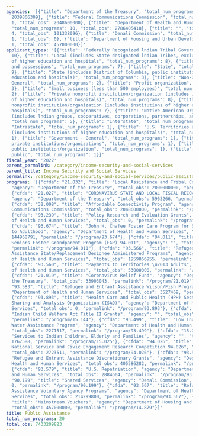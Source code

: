```yaml
---
agencies: '[{"title": "Department of the Treasury", "total_num_programs": 3, "total_obs":
  2039866309}, {"title": "Federal Communications Commission", "total_num_programs":
  1, "total_obs": 2048600000}, {"title": "Department of Health and Human Services",
  "total_num_programs": 10, "total_obs": 2786405418}, {"title": "", "total_num_programs":
  4, "total_obs": 101338096}, {"title": "Denali Commission", "total_num_programs":
  1, "total_obs": 0}, {"title": "Department of Housing and Urban Development", "total_num_programs":
  1, "total_obs": 457000000}]'
applicant_types: '[{"title": "Federally Recognized lndian Tribal Governments", "total_num_programs":
  10}, {"title": "Local (includes State-designated lndian Tribes, excludes institutions
  of higher education and hospitals", "total_num_programs": 8}, {"title": "U.S. Territories
  and possessions", "total_num_programs": 7}, {"title": "State", "total_num_programs":
  9}, {"title": "State (includes District of Columbia, public institutions of higher
  education and hospitals)", "total_num_programs": 3}, {"title": "Non-Government -
  General", "total_num_programs": 2}, {"title": "Profit organization", "total_num_programs":
  3}, {"title": "Small business (less than 500 employees)", "total_num_programs":
  2}, {"title": "Private nonprofit institution/organization (includes institutions
  of higher education and hospitals)", "total_num_programs": 8}, {"title": "Public
  nonprofit institution/organization (includes institutions of higher education and
  hospitals)", "total_num_programs": 7}, {"title": "Native American Organizations
  (includes lndian groups, cooperatives, corporations, partnerships, associations)",
  "total_num_programs": 5}, {"title": "Interstate", "total_num_programs": 1}, {"title":
  "Intrastate", "total_num_programs": 1}, {"title": "U.S. Territories and possessions
  (includes institutions of higher education and hospitals)", "total_num_programs":
  1}, {"title": "Government - General", "total_num_programs": 1}, {"title": "Other
  private institutions/organizations", "total_num_programs": 1}, {"title": "Other
  public institution/organization", "total_num_programs": 1}, {"title": "Anyone/general
  public", "total_num_programs": 1}]'
fiscal_year: '2022'
parent_permalink: /category/income-security-and-social-services
parent_title: Income Security and Social Services
permalink: /category/income-security-and-social-services/public-assistance
programs: '[{"cfda": "21.032", "title": "Local Assistance and Tribal Consistency Fund",
  "agency": "Department of the Treasury", "total_obs": 2000000000, "permalink": "/program/21.032"},
  {"cfda": "21.027", "title": "CORONAVIRUS STATE AND LOCAL FISCAL RECOVERY FUNDS",
  "agency": "Department of the Treasury", "total_obs": 5963266, "permalink": "/program/21.027"},
  {"cfda": "32.008", "title": "Affordable Connectivity Program", "agency": "Federal
  Communications Commission", "total_obs": 2048600000, "permalink": "/program/32.008"},
  {"cfda": "93.239", "title": "Policy Research and Evaluation Grants", "agency": "Department
  of Health and Human Services", "total_obs": 0, "permalink": "/program/93.239"},
  {"cfda": "93.674", "title": "John H. Chafee Foster Care Program for Successful Transition
  to Adulthood", "agency": "Department of Health and Human Services", "total_obs":
  144968791, "permalink": "/program/93.674"}, {"cfda": "94.011", "title": "AmeriCorps
  Seniors Foster Grandparent Program (FGP) 94.011", "agency": "", "total_obs": 93659214,
  "permalink": "/program/94.011"}, {"cfda": "93.566", "title": "Refugee and Entrant
  Assistance State/Replacement Designee Administered Programs", "agency": "Department
  of Health and Human Services", "total_obs": 1959866955, "permalink": "/program/93.566"},
  {"cfda": "93.560", "title": "Payments to Territories \u2013 Adults", "agency": "Department
  of Health and Human Services", "total_obs": 53000000, "permalink": "/program/93.560"},
  {"cfda": "21.019", "title": "Coronavirus Relief Fund", "agency": "Department of
  the Treasury", "total_obs": 33903043, "permalink": "/program/21.019"}, {"cfda":
  "93.583", "title": "Refugee and Entrant Assistance Wilson/Fish Program", "agency":
  "Department of Health and Human Services", "total_obs": 3527469, "permalink": "/program/93.583"},
  {"cfda": "93.893", "title": "Health Care and Public Health (HPH) Sector Information
  Sharing and Analysis Organization (ISAO)", "agency": "Department of Health and Human
  Services", "total_obs": 0, "permalink": "/program/93.893"}, {"cfda": "15.144", "title":
  "Indian Child Welfare Act Title II Grants", "agency": "", "total_obs": 3187783,
  "permalink": "/program/15.144"}, {"cfda": "93.499", "title": "Low Income Household
  Water Assistance Program", "agency": "Department of Health and Human Services",
  "total_obs": 2271517, "permalink": "/program/93.499"}, {"cfda": "15.025", "title":
  "Services to Indian Children, Elderly and Families", "agency": "", "total_obs":
  1767588, "permalink": "/program/15.025"}, {"cfda": "94.026", "title": "AmeriCorps
  National Service and Civic Engagement Research Competition 94.026", "agency": "",
  "total_obs": 2723511, "permalink": "/program/94.026"}, {"cfda": "93.576", "title":
  "Refugee and Entrant Assistance Discretionary Grants", "agency": "Department of
  Health and Human Services", "total_obs": 405586282, "permalink": "/program/93.576"},
  {"cfda": "93.579", "title": "U.S. Repatriation", "agency": "Department of Health
  and Human Services", "total_obs": 2884604, "permalink": "/program/93.579"}, {"cfda":
  "90.199", "title": "Shared Services", "agency": "Denali Commission", "total_obs":
  0, "permalink": "/program/90.199"}, {"cfda": "93.567", "title": "Refugee and Entrant
  Assistance Voluntary Agency Programs", "agency": "Department of Health and Human
  Services", "total_obs": 214299800, "permalink": "/program/93.567"}, {"cfda": "14.879",
  "title": "Mainstream Vouchers", "agency": "Department of Housing and Urban Development",
  "total_obs": 457000000, "permalink": "/program/14.879"}]'
title: Public Assistance
total_num_programs: 20
total_obs: 7433209823
---
```

